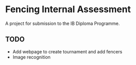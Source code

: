 # Fencing Internal Assessment
A project for submission to the IB Diploma Programme.

## TODO
- Add webpage to create tournament and add fencers
- Image recognition